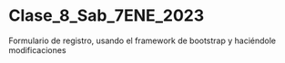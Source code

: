 # Clase_8_Sab_7ENE_2023
Formulario de registro, usando el framework de bootstrap y haciéndole modificaciones
